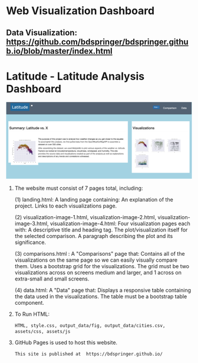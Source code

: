 # Web Visualization Dashboard
## Data Visualization: https://github.com/bdspringer/bdspringer.github.io/blob/master/index.html

#  Latitude - Latitude Analysis Dashboard 


![picture](web.png)

1. The website must consist of 7 pages total, including:

   (1) landing.html:   A landing page containing:
       An explanation of the project.
       Links to each visualizations page.

   (2) visualization-image-1.html,
       visualization-image-2.html, 
       visualization-image-3.html,
       visualization-image-4.html:
        Four visualization pages each with:
        A descriptive title and heading tag.
        The plot/visualization itself for the selected comparison.
        A paragraph describing the plot and its significance.
        
    (3) comparisons.html : A "Comparisons" page that:
        Contains all of the visualizations on the same page so we can easily visually compare them.
        Uses a bootstrap grid for the visualizations.
        The grid must be two visualizations across on screens medium and larger, and 1 across on extra-small and small screens.
        
    (4) data.html:  A "Data" page that:
          Displays a responsive table containing the data used in the visualizations.
          The table must be a bootstrap table component.
                    
2. To Run HTML:

       HTML, style.css, output_data/fig, output_data/cities.csv, assets/css, assets/js

3. GitHub Pages is used to host this website.

       This site is published at  https://bdspringer.github.io/
       

